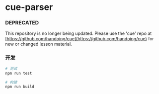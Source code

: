 # cue-parser

### DEPRECATED

This repository is no longer being updated. Please use the 'cue' repo at [https://github.com/handoing/cue](https://github.com/handoing/cue) for new or changed lesson material.
### 开发

```bash
# 测试
npm run test

# 构建
npm run build
```